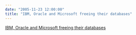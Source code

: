 ```yaml
---
date: "2005-11-23 12:00:00"
title: "IBM, Oracle and Microsoft freeing their databases"
---
```


[IBM, Oracle and Microsoft freeing their databases](/lemire/blog/2005/11-23-ibm-oracle-and-microsoft-freeing-their-databases)

